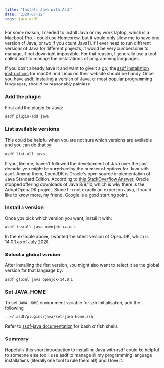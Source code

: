 ```yaml
---
title: "Install Java with Asdf"
date: "2020-07-12"
tags: java asdf
---
```


For some reason, I needed to install Java on my work laptop, which is a Macbook Pro. I could use Homebrew, but it would only allow me to have one version of Java, or two if you count Java11. If I ever need to run different versions of Java for different projects, it would be very cumbersome to manage, if not downright impossible. For that reason, I generally use a tool called asdf to manage the installations of programming languages.

If you don't already have it and want to give it a go, the [asdf installation instructions](https://asdf-vm.com/#/core-manage-asdf-vm) for macOS and Linux on their website should be handy. Once you have asdf, installing a version of Java, or most popular programming languages, should be reasonably painless.

### Add the plugin

First add the plugin for Java:

```bash
asdf plugin-add java
```

### List available versions

This could be helpful when you are not sure which versions are available and you can do that by:

```bash
asdf list-all java
```

If you, like me, haven't followed the development of Java over the past decade, you might be surprised by the number of options for Java with asdf. Among them, OpenJDK is Oracle's open source implementation of Java Standard Edition. According to [this StackOverflow Answer](https://stackoverflow.com/a/32811065/1228752), Oracle stopped offering downloads of Java 8/9/10, which is why there is the AdoptOpenJDK project. Since I'm not exactly an expert on Java, if you'd like to know more, my friend, Google is a good starting point.

### Install a version

Once you pick which version you want, install it with:

```bash
asdf install java openjdk-14.0.1
```

In the example above, I wanted the latest version of OpenJDK, which is 14.0.1 as of July 2020.

### Select a global version

After installing the first version, you might also want to select it as the global version for that language by:

```bash
asdf global java openjdk-14.0.1
```

### Set JAVA_HOME

To set `JAVA_HOME` environment variable for zsh initialisation, add the following:

```bash
. ~/.asdf/plugins/java/set-java-home.zsh
```

Refer to [asdf-java documentation](https://github.com/halcyon/asdf-java#java_home) for bash or fish shells.

### Summary

Hopefully this short introduction to installing Java with asdf could be helpful to someone else too. I use asdf to manage all my programming language installations (literally one tool to rule them all!) and I love it.
